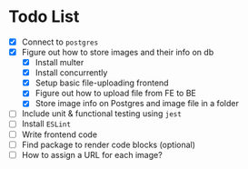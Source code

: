 # Todo List

- [x] Connect to `postgres`
- [x] Figure out how to store images and their info on db
  - [x] Install multer
  - [x] Install concurrently
  - [x] Setup basic file-uploading frontend
  - [x] Figure out how to upload file from FE to BE
  - [x] Store image info on Postgres and image file in a folder
- [ ] Include unit & functional testing using `jest`
- [ ] Install `ESLint`
- [ ] Write frontend code
- [ ] Find package to render code blocks (optional)
- [ ] How to assign a URL for each image?
